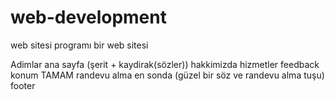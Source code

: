 # web-development
web sitesi programı
bir web sitesi 





Adimlar 
    ana sayfa (şerit + kaydirak(sözler))
    hakkimizda
    hizmetler 
    feedback
    konum  TAMAM
    randevu alma 
    en sonda (güzel bir söz ve randevu alma tuşu)
    footer